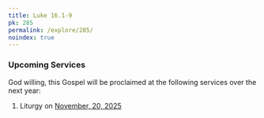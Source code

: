 ```yaml
---
title: Luke 16.1-9
pk: 285
permalink: /explore/285/
noindex: true
---
```


### Upcoming Services

God willing, this Gospel will be proclaimed at the following services over the next year:


1. Liturgy on [November, 20, 2025](https://orthocal.info/readings/gregorian/2025/11/20/)
